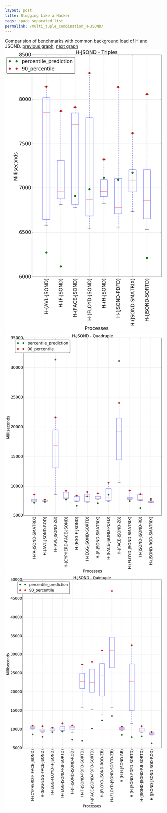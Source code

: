 ```yaml
---
layout: post
title: Blogging Like a Hacker
tags: space separated list
permalink: /multi_tuple_combination_H-JSOND/
---
```


Comparision of benchmarks with common background load of H and JSOND.
[previous graph](../multi_tuple_combination_H-H/), [next graph](../multi_tuple_combination_H-K/)
<img src="./images/triple/H/H-JSOND_box.png" alt="graph figure"><img src="./images/quadruple/H/H-JSOND_box.png" alt="graph figure"><img src="./images/quintuple/H/H-JSOND_box.png" alt="graph figure">
